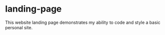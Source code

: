# landing-page
This website landing page demonstrates my ability to code and style a basic personal site.